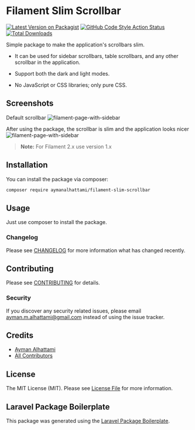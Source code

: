 # Filament Slim Scrollbar

[![Latest Version on Packagist](https://img.shields.io/packagist/v/aymanalhattami/filament-slim-scrollbar.svg?style=flat-square)](https://packagist.org/packages/aymanalhattami/filament-slim-scrollbar)
[![GitHub Code Style Action Status](https://img.shields.io/github/actions/workflow/status/aymanalhattami/filament-slim-srcollbar/fix-php-code-style-issues.yml?branch=main&label=code%20style&style=flat-square)](https://github.com/aymanalhattami/filament-slim-srcollbar/actions?query=workflow%3A"Fix+PHP+code+styling"+branch%3Amain)
[![Total Downloads](https://img.shields.io/packagist/dt/aymanalhattami/filament-slim-scrollbar.svg?style=flat-square)](https://packagist.org/packages/aymanalhattami/filament-slim-scrollbar)

Simple package to make the application's scrollbars slim.

* It can be used for sidebar scrollbars, table scrollbars, and any other scrollbar in the application.

* Support both the dark and light modes.

* No JavaScript or CSS libraries; only pure CSS.

## Screenshots
Default scrollbar
![filament-page-with-sidebar](https://raw.githubusercontent.com/aymanalhattami/filament-slim-scrollbar/main/images/before.png)

After using the package, the scrollbar is slim and the application looks nicer
![filament-page-with-sidebar](https://raw.githubusercontent.com/aymanalhattami/filament-slim-scrollbar/main/images/after.png)

> **Note:**
> For Filament 2.x use version 1.x

## Installation

You can install the package via composer:

```bash
composer require aymanalhattami/filament-slim-scrollbar
```

## Usage

Just use composer to install the package.

### Changelog

Please see [CHANGELOG](CHANGELOG.md) for more information what has changed recently.

## Contributing

Please see [CONTRIBUTING](CONTRIBUTING.md) for details.

### Security

If you discover any security related issues, please email ayman.m.alhattami@gmail.com instead of using the issue tracker.

## Credits

-   [Ayman Alhattami](https://github.com/aymanalhattami)
-   [All Contributors](../../contributors)

## License

The MIT License (MIT). Please see [License File](LICENSE.md) for more information.

## Laravel Package Boilerplate

This package was generated using the [Laravel Package Boilerplate](https://laravelpackageboilerplate.com).
